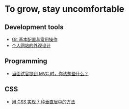 # To grow, stay uncomfortable

## Development tools

- [Git 基本配置与常用操作](https://woozyzzz.github.io/blog/posts/development-tools/git-basic-configurations-and-operations)
- [个人网站的外观设计](https://woozyzzz.github.io/blog/posts/development-tools/personal-website-appearance-design)

## Programming

- [当面试官提到 MVC 时，你该想些什么？](https://woozyzzz.github.io/blog/posts/programming/what-should-you-think-about-when-an-interviewer-mentions-mvc)

## CSS

- [用 CSS 实现 7 种垂直居中的方法](https://woozyzzz.github.io/blog/posts/css/7-ways-to-implement-vertical-centering-with-css)
